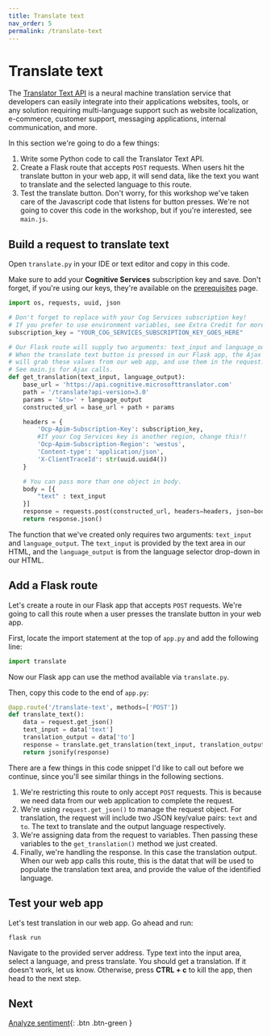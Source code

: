 ```yaml
---
title: Translate text
nav_order: 5
permalink: /translate-text
---
```


# Translate text

The [Translator Text API](https://docs.microsoft.com/azure/cognitive-services/translator/translator-info-overview) is a neural machine translation service that developers can easily integrate into their applications websites, tools, or any solution requiring multi-language support such as website localization, e-commerce, customer support, messaging applications, internal communication, and more.

In this section we're going to do a few things:

1. Write some Python code to call the Translator Text API.
2. Create a Flask route that accepts `POST` requests. When users hit the translate button in your web app, it will send data, like the text you want to translate and the selected language to this route.
3. Test the translate button. Don't worry, for this workshop we've taken care of the Javascript code that listens for button presses. We're not going to cover this code in the workshop, but if you're interested, see `main.js`.

## Build a request to translate text

Open `translate.py` in your IDE or text editor and copy in this code.

Make sure to add your **Cognitive Services** subscription key and save. Don't forget, if you're using our keys, they're available on the [prerequisites](prerequisites) page.

```python
import os, requests, uuid, json

# Don't forget to replace with your Cog Services subscription key!
# If you prefer to use environment variables, see Extra Credit for more info.
subscription_key = "YOUR_COG_SERVICES_SUBSCRIPTION_KEY_GOES_HERE"

# Our Flask route will supply two arguments: text_input and language_output.
# When the translate text button is pressed in our Flask app, the Ajax request
# will grab these values from our web app, and use them in the request.
# See main.js for Ajax calls.
def get_translation(text_input, language_output):
    base_url = 'https://api.cognitive.microsofttranslator.com'
    path = '/translate?api-version=3.0'
    params = '&to=' + language_output
    constructed_url = base_url + path + params

    headers = {
        'Ocp-Apim-Subscription-Key': subscription_key,
        #If your Cog Services key is another region, change this!!
        'Ocp-Apim-Subscription-Region': 'westus',
        'Content-type': 'application/json',
        'X-ClientTraceId': str(uuid.uuid4())
    }

    # You can pass more than one object in body.
    body = [{
        "text" : text_input
    }]
    response = requests.post(constructed_url, headers=headers, json=body)
    return response.json()
```

The function that we've created only requires two arguments: `text_input` and `language_output`. The `text_input` is provided by the text area in our HTML, and the `language_output` is from the language selector drop-down in our HTML.

## Add a Flask route

Let's create a route in our Flask app that accepts `POST` requests. We're going to call this route when a user presses the translate button in your web app.

First, locate the import statement at the top of `app.py` and add the following line:

```python
import translate
```

Now our Flask app can use the method available via `translate.py`.

Then, copy this code to the end of `app.py`:


```python
@app.route('/translate-text', methods=['POST'])
def translate_text():
    data = request.get_json()
    text_input = data['text']
    translation_output = data['to']
    response = translate.get_translation(text_input, translation_output)
    return jsonify(response)
```

There are a few things in this code snippet I'd like to call out before we continue, since you'll see similar things in the following sections.

1. We're restricting this route to only accept `POST` requests. This is because we need data from our web application to complete the request.
2. We're using `request.get_json()` to manage the request object. For translation, the request will include two JSON key/value pairs: `text` and `to`. The text to translate and the output language respectively.
3. We're assigning data from the request to variables. Then passing these variables to the `get_translation()` method we just created.
4. Finally, we're handling the response. In this case the translation output. When our web app calls this route, this is the datat that will be used to populate the translation text area, and provide the value of the identified language.

## Test your web app

Let's test translation in our web app. Go ahead and run:
```
flask run
```

Navigate to the provided server address. Type text into the input area, select a language, and press translate. You should get a translation. If it doesn't work, let us know. Otherwise, press **CTRL + c** to kill the app, then head to the next step.

## Next

[Analyze sentiment](analyze-sentiment){: .btn .btn-green }
